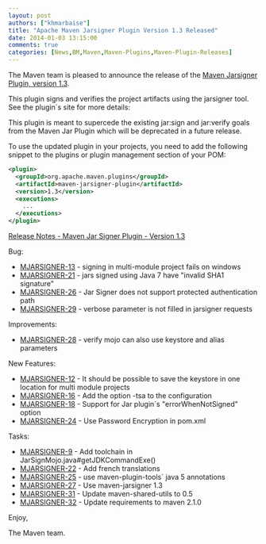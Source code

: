 ```yaml
---
layout: post
authors: ["khmarbaise"]
title: "Apache Maven Jarsigner Plugin Version 1.3 Released"
date: 2014-01-03 13:15:00
comments: true
categories: [News,BM,Maven,Maven-Plugins,Maven-Plugin-Releases]
---
```

The Maven team is pleased to announce the release of the 
[Maven Jarsigner Plugin, version 1.3](https://maven.apache.org/plugins/maven-jarsigner-plugin/).

This plugin signs and verifies the project artifacts using the jarsigner
tool. See the plugin´s site for more details:

This plugin is meant to supercede the existing jar:sign and
jar:verify goals from the Maven Jar Plugin which will be deprecated
in a future release.

To use the updated plugin in your projects, you need to add the 
following snippet to the plugins or plugin management section of your POM:

``` xml
<plugin>
  <groupId>org.apache.maven.plugins</groupId>
  <artifactId>maven-jarsigner-plugin</artifactId>
  <version>1.3</version>
  <executions>
    ...
  </executions>
</plugin>
```

<!-- more -->

[Release Notes - Maven Jar Signer Plugin - Version 1.3](https://jira.codehaus.org/secure/ReleaseNote.jspa?projectId=11990&version=18656)

Bug:

 * [MJARSIGNER-13](https://issues.apache.org/jira/browse/MJARSIGNER-13) - signing in multi-module project fails on windows
 * [MJARSIGNER-21](https://issues.apache.org/jira/browse/MJARSIGNER-21) - jars signed using Java 7 have "invalid SHA1 signature"
 * [MJARSIGNER-26](https://issues.apache.org/jira/browse/MJARSIGNER-26) - Jar Signer does not support protected authentication path
 * [MJARSIGNER-29](https://issues.apache.org/jira/browse/MJARSIGNER-29) - verbose parameter is not filled in jarsigner requests

Improvements:

 * [MJARSIGNER-28](https://issues.apache.org/jira/browse/MJARSIGNER-28) - verify mojo can also use keystore and alias parameters

New Features:

 * [MJARSIGNER-12](https://issues.apache.org/jira/browse/MJARSIGNER-12) - It should be possible to save the keystore in one location for multi module projects
 * [MJARSIGNER-16](https://issues.apache.org/jira/browse/MJARSIGNER-16) - Add the option -tsa to the configuration
 * [MJARSIGNER-18](https://issues.apache.org/jira/browse/MJARSIGNER-18) - Support for Jar plugin´s "errorWhenNotSigned" option
 * [MJARSIGNER-24](https://issues.apache.org/jira/browse/MJARSIGNER-24) - Use Password Encryption in pom.xml

Tasks:

 * [MJARSIGNER-9](https://issues.apache.org/jira/browse/MJARSIGNER-9) - Add toolchain in JarSignMojo.java#getJDKCommandExe()
 * [MJARSIGNER-22](https://issues.apache.org/jira/browse/MJARSIGNER-22) - Add french translations
 * [MJARSIGNER-25](https://issues.apache.org/jira/browse/MJARSIGNER-25) - use maven-plugin-tools´ java 5 annotations
 * [MJARSIGNER-27](https://issues.apache.org/jira/browse/MJARSIGNER-27) - Use maven-jarsigner 1.3
 * [MJARSIGNER-31](https://issues.apache.org/jira/browse/MJARSIGNER-31) - Update maven-shared-utils to 0.5
 * [MJARSIGNER-32](https://issues.apache.org/jira/browse/MJARSIGNER-32) - Update requirements to maven 2.1.0

Enjoy,

The Maven team.
